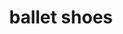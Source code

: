 ---
layout: objects
title: ballet shoes
emoji: ballet_shoes
permalink: 🩰.html
image: assets/img/3moji/ballet_shoes.png
---